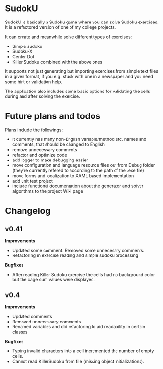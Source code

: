 # SudokU

SudokU is basically a Sudoku game where you can solve Sudoku exercises. It is a refactored version of one of my college projects.

It can create and meanwhile solve different types of exercises:
- Simple sudoku
- Sudoku-X
- Center Dot
- Killer Sudoku combined with the above ones

It supports not just generating but importing exercises from simple text files in a given format, if you e.g. stuck with one in a newspaper and you need some hint or validation help.

The application also includes some basic options for validating the cells during and after solving the exercise.

# Future plans and todos

Plans include the followings:
- it currently has many non-English variable/method etc. names and comments, that should be changed to English
- remove unnecessary comments
- refactor and optimize code
- add logger to make debugging easier
- move configuration and language resource files out from Debug folder (they're currently refered to according to the path of the .exe file)
- move forms and localization to XAML based implementation
- add unit test project
- include functional documentation about the generator and solver algorithms to the project Wiki page

# Changelog

## v0.41

**Improvements**
- Updated some comment. Removed some unnecesary comments.
- Refactoring in exercise reading and simple sudoku processing

**Bugfixes**
- After reading Killer Sudoku exercise the cells had no background color but the cage sum values were displayed.


## v0.4

**Improvements**
- Updated comments
- Removed unnecessary comments
- Renamed variables and did refactoring to aid readability in certain classes

**Bugfixes**
- Typing invalid characters into a cell incremented the number of empty cells.
- Cannot read KillerSudoku from file (missing object initializations).